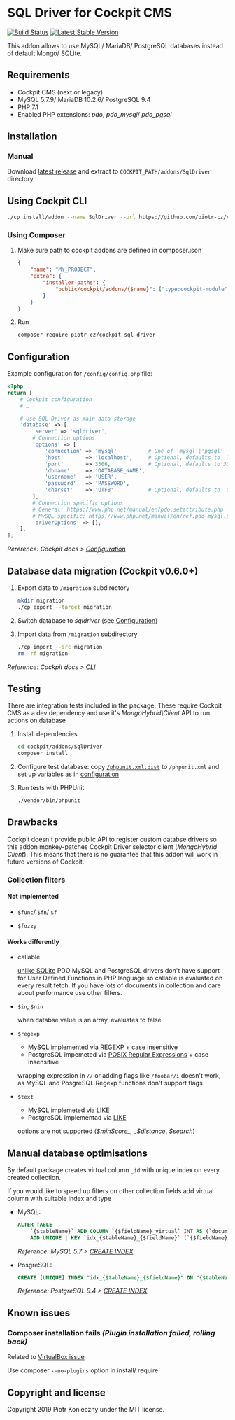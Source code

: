 # SQL Driver for Cockpit CMS

[![Build Status](https://travis-ci.org/piotr-cz/cockpit-sql-driver.svg?branch=master)](https://travis-ci.org/piotr-cz/cockpit-sql-driver)
[![Latest Stable Version](https://poser.pugx.org/piotr-cz/cockpit-sql-driver/v/stable.svg)](https://packagist.org/packages/piotr-cz/cockpit-sql-driver)

This addon allows to use MySQL/ MariaDB/ PostgreSQL databases instead of default Mongo/ SQLite.


## Requirements

- Cockpit CMS (next or legacy)
- MySQL 5.7.9/ MariaDB 10.2.6/ PostgreSQL 9.4
- PHP 7.1
- Enabled PHP extensions: *pdo*, *pdo_mysql*/ *pdo_pgsql*


## Installation


### Manual

Download [latest release](https://github.com/piotr-cz/cockpit-sql-driver/releases/latest) and extract to `COCKPIT_PATH/addons/SqlDriver` directory


## Using Cockpit CLI
```sh
./cp install/addon --name SqlDriver --url https://github.com/piotr-cz/cockpit-sql-driver/archive/master.zip
```


### Using Composer

1. Make sure path to cockpit addons are defined in composer.json
   ```json
   {
       "name": "MY_PROJECT",
       "extra": {
           "installer-paths": {
               "public/cockpit/addons/{$name}": ["type:cockpit-module"]
           }
       }
   }
   ```

2. Run
   ```sh
   composer require piotr-cz/cockpit-sql-driver
   ```


## Configuration

Example configuration for `/config/config.php` file:

```php
<?php
return [
    # Cockpit configuration
    # …

    # Use SQL Driver as main data storage
    'database' => [
        'server' => 'sqldriver',
        # Connection options
        'options' => [
            'connection' => 'mysql'          # One of 'mysql'|'pgsql'
            'host'       => 'localhost',     # Optional, defaults to 'localhost'
            'port'       => 3306,            # Optional, defaults to 3306 (MySQL) or 5432 (PostgreSQL)
            'dbname'     => 'DATABASE_NAME',
            'username'   => 'USER',
            'password'   => 'PASSWORD',
            'charset'    => 'UTF8'           # Optional, defaults to 'UTF8'
        ],
        # Connection specific options
        # General: https://www.php.net/manual/en/pdo.setattribute.php
        # MySQL specific: https://www.php.net/manual/en/ref.pdo-mysql.php#pdo-mysql.constants
        'driverOptions' => [],
    ],
];
```

_Rererence: Cockpit docs > [Configuration](https://getcockpit.com/documentation/reference/configuration)_


## Database data migration (Cockpit v0.6.0+)

1. Export data to `/migration` subdirectory
   ``` sh
   mkdir migration
   ./cp export --target migration
   ```

2. Switch database to _sqldriver_ (see [Configuration](#configuration))

3. Import data from `/migration` subdirectory
   ```sh
   ./cp import --src migration
   rm -rf migration
   ```

_Reference: Cockpit docs > [CLI](https://getcockpit.com/documentation/reference/CLI)_


## Testing

There are integration tests included in the package.
These require Cockpit CMS as a dev dependency and use it's _MongoHybrid\Client_ API to run actions on database

1. Install dependencies
   ```sh
   cd cockpit/addons/SqlDriver
   composer install
   ```

2. Configure test database: copy [`/phpunit.xml.dist`](./phpunit.xml.dist) to `/phpunit.xml` and set up variables as in [configuration](#configuration)

3. Run tests with PHPUnit
   ```sh
   ./vendor/bin/phpunit
   ```


## Drawbacks

Cockpit doesn't provide public API to register custom databse drivers so this addon monkey-patches Cockpit Driver selector client (_MongoHybrid Client_).
This means that there is no guarantee that this addon will work in future versions of Cockpit.


### Collection filters

#### Not implemented

- `$func`/ `$fn`/ `$f`

- `$fuzzy`


#### Works differently

- callable

  [unlike SQLite](https://www.php.net/manual/en/pdo.sqlitecreatefunction.php) PDO MySQL and PostgreSQL drivers don't have support for User Defined Functions in PHP language so callable is evaluated on every result fetch.
  If you have lots of documents in collection and care about performance use other filters.

- `$in`, `$nin`

  when databse value is an array, evaluates to false

- `$regexp`
  - MySQL implemented via [REGEXP](https://dev.mysql.com/doc/refman/5.7/en/regexp.html) + case insensitive
  - PostgreSQL impemeted via [POSIX Regular Expressions](https://www.postgresql.org/docs/9.4/functions-matching.html#FUNCTIONS-POSIX-REGEXP) + case insensitive

  wrapping expression in `//` or adding flags like `/foobar/i` doesn't work, as MySQL and PosgreSQL Regexp functions don't support flags

- `$text`
  - MySQL implemeted via [LIKE](https://dev.mysql.com/doc/refman/5.7/en/string-comparison-functions.html#operator_like)
  - PostgreSQL implementad via [LIKE](https://www.postgresql.org/docs/9.4/functions-matching.html#FUNCTIONS-LIKE)

  options are not supported (_$minScore_, _$distance_, _$search_)


## Manual database optimisations

By default package creates virtual column `_id` with unique index on every created collection.

If you would like to speed up filters on other collection fields add virtual column with suitable index and type

- MySQL:
  ```sql
  ALTER TABLE
      `{$tableName}` ADD COLUMN `{$fieldName}_virtual` INT AS (`document` ->> '$.{$fieldName}') NOT NULL,
      ADD UNIQUE | KEY `idx_{$tableName}_{$fieldName}` (`{$fieldName}_virtual`);
  ```

  _Reference: MySQL 5.7 > [CREATE INDEX](https://dev.mysql.com/doc/refman/5.7/en/create-index.html)_

- PosgreSQL:
  ```sql
  CREATE [UNIQUE] INDEX "idx_{$tableName}_{$fieldName}" ON "{$tableName}" ((("document" ->> '{$fieldName}')::int));
  ```

  _Reference: PostgreSQL 9.4 > [CREATE INDEX](https://www.postgresql.org/docs/9.4/sql-createindex.html)_


## Known issues

### Composer installation fails _(Plugin installation failed, rolling back)_

Related to [VirtualBox issue](https://github.com/laravel/homestead/issues/1240)

Use composer `--no-plugins` option in install/ require


## Copyright and license

Copyright 2019 Piotr Konieczny under the MIT license.
